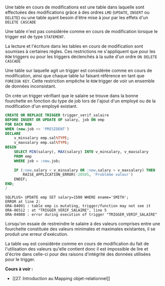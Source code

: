 
Une table en cours de modifications est une table dans laquelle sont effectuées des modifications grâce à des ordres `LMD` (`UPDATE`, `INSERT` ou `DELETE`) ou une table ayant besoin d'être mise à jour par les effets d'un `DELETE CASCADE`

Une table n'est pas considérée comme en cours de modification lorsque le trigger est de type `STATEMENT`.

La lecture et l'écriture dans les tables en cours de modification sont soumises à certaines règles. Ces restrictions ne s'appliquent que pour les `ROW` triggers ou pour les triggers déclenchés à la suite d'un ordre `ON DELETE CASCADE`

Une table sur laquelle agit un trigger est considérée comme en cours de modification, ainsi que chaque table lui faisant référence en tant que `FOREIGN KEY`. Cette restriction empêche le `ROW` trigger de voir un ensemble de données inconsistant.

On crée un trigger vérifiant que le salaire se trouve dans la bonne fourchette en fonction du type de job lors de l'ajout d'un employé ou de la modification d'un employé existant.

```SQL
CREATE OR REPLACE TRIGGER trigger_verif_salaire
BEFORE INSERT OR UPDATE OF salary, job ON emp
FOR EACH ROW
WHEN (new.job <> 'PRESIDENT')
DECLARE
	v_minsalary emp.sal%TYPE;
	v_maxsalary emp.sal%TYPE;
BEGIN
	SELECT MIN(salary), MAX(salary) INTO v_minsalary, v_maxsalary
	FROM emp 
	WHERE job = :new.job;
	
	IF (:new.salary < v_minsalary OR :new.salary > v_maxsalary) THEN
		RAISE_APPLICATION_ERROR(-20505, 'Problème valeur')
	ENDIF;
END;
/
```

```
SQLPLUS> UPDATE emp SET salary=1500 WHERE ename='SMITH';
ERROR at line 2:
ORA-04091 : table emp is mutating, trigger/function may not see it
ORA-06512 : at "TRIGGER_VERIF_SALAIRE", line 5
ORA-04088 : error during execution of trigger "TRIGGER_VERIF_SALAIRE"
``` 

Lorsqu'on essaie de restreindre le salaire à des valeurs comprises entre une fourchette constituée des valeurs minimales et maximales existantes, il se produit une erreur d'exécution.

La table `emp` est considérée comme en cours de modification du fait de l'utilisation des valeurs qu'elle contient donc il est impossible de lire et d'écrire dans celle-ci pour des raisons d'intégrité des données utilisées pour le trigger.

**Cours à voir :**
- [[27. Introduction au Mapping objet-relationnel]]